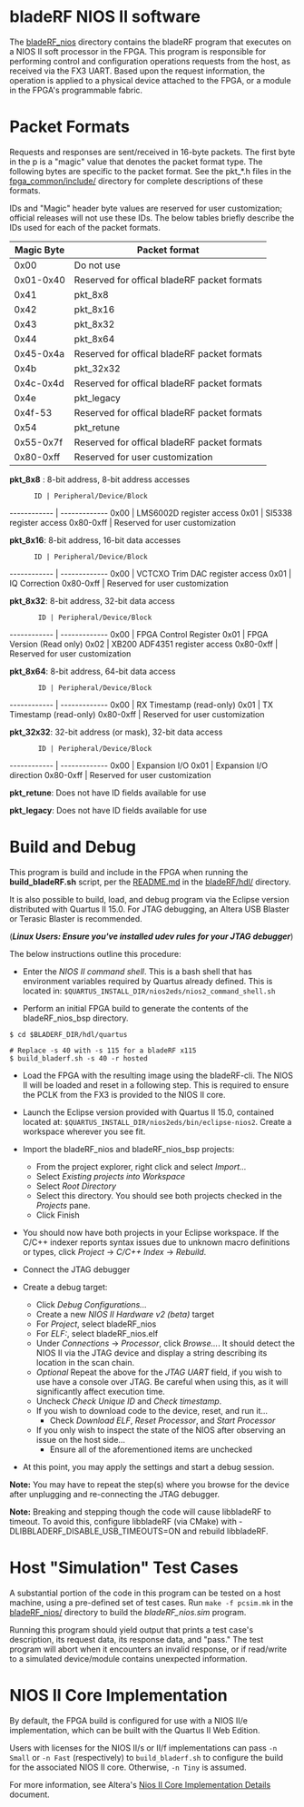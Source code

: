 bladeRF NIOS II software
==========================

The [bladeRF_nios](./bladeRF_nios) directory contains the bladeRF program that executes on a NIOS II soft processor in the FPGA. This program is responsible for performing control and configuration operations requests from the host, as received via the FX3 UART.  Based upon the request information, the operation is applied to a physical device attached to the FPGA, or a module in the FPGA's programmable fabric.

Packet Formats
========================

Requests and responses are sent/received in 16-byte packets.  The first byte in the p is a "magic" value that denotes the packet format type. The following bytes are specific to the packet format.  See the pkt_*.h files in the [fpga_common/include/](../../../../../../fpga_common/include) directory for complete descriptions of these formats.

IDs and "Magic" header byte values are reserved for user customization; official releases will not use these IDs. The below tables briefly describe the IDs used for each of the packet formats.

Magic Byte   | Packet format
-------------|----------------------
    0x00     | Do not use
  0x01-0x40  | Reserved for offical bladeRF packet formats
    0x41     | pkt_8x8
    0x42     | pkt_8x16
    0x43     | pkt_8x32
    0x44     | pkt_8x64
  0x45-0x4a  | Reserved for offical bladeRF packet formats
    0x4b     | pkt_32x32
  0x4c-0x4d  | Reserved for offical bladeRF packet formats
    0x4e     | pkt_legacy
  0x4f-53    | Reserved for offical bladeRF packet formats
    0x54     | pkt_retune
  0x55-0x7f  | Reserved for offical bladeRF packet formats
  0x80-0xff  | Reserved for user customization

**pkt_8x8** : 8-bit address, 8-bit address accesses


          ID | Peripheral/Device/Block
------------ | -------------
0x00         | LMS6002D register access
0x01         | SI5338 register access
0x80-0xff    | Reserved for user customization


**pkt_8x16**: 8-bit address, 16-bit data accesses

          ID | Peripheral/Device/Block
------------ | -------------
0x00         | VCTCXO Trim DAC register access
0x01         | IQ Correction
0x80-0xff    | Reserved for user customization


**pkt_8x32**: 8-bit address, 32-bit data access

           ID | Peripheral/Device/Block
------------ | -------------
0x00        | FPGA Control Register
0x01        | FPGA Version (Read only)
0x02        | XB200 ADF4351 register access
0x80-0xff  | Reserved for user customization

**pkt_8x64**: 8-bit address, 64-bit data access

           ID | Peripheral/Device/Block
------------ | -------------
0x00        | RX Timestamp (read-only)
0x01        | TX Timestamp (read-only)
0x80-0xff  | Reserved for user customization

**pkt_32x32**: 32-bit address (or mask), 32-bit data access

           ID | Peripheral/Device/Block
------------ | -------------
0x00         | Expansion I/O
0x01         | Expansion I/O direction
0x80-0xff    | Reserved for user customization

**pkt_retune**: Does not have ID fields available for use

**pkt_legacy**: Does not have ID fields available for use

Build and Debug
========================

This program is build and include in the FPGA when running the **build_bladeRF.sh** script,
per the [README.md](../../../../../../README.md) in the [bladeRF/hdl/](../../../../../../hdl) directory.

It is also possible to build, load, and debug program via the Eclipse version distributed with Quartus II 15.0.  For JTAG debugging, an Altera USB Blaster or Terasic Blaster is recommended.

(***Linux Users: Ensure you've installed udev rules for your JTAG debugger***)

The below instructions outline this procedure:

- Enter the *NIOS II command shell*.  This is a bash shell that has environment variables required by Quartus already defined.
This is located in: `$QUARTUS_INSTALL_DIR/nios2eds/nios2_command_shell.sh`

- Perform an initial FPGA build to generate the contents of the bladeRF_nios_bsp directory.
```
$ cd $BLADERF_DIR/hdl/quartus

# Replace -s 40 with -s 115 for a bladeRF x115
$ build_bladerf.sh -s 40 -r hosted
```

- Load the FPGA with the resulting image using the bladeRF-cli.  The NIOS II will be loaded and reset in a following step.  This is required to ensure the PCLK from the FX3 is provided to the NIOS II core.

- Launch the Eclipse version provided with Quartus II 15.0, contained located at: `$QUARTUS_INSTALL_DIR/nios2eds/bin/eclipse-nios2`. Create a workspace wherever you see fit.

- Import the bladeRF_nios and bladeRF_nios_bsp projects:
  - From the project explorer, right click and select *Import...*
  - Select *Existing projects into Workspace*
  - Select *Root Directory*
  - Select this directory. You should see both projects checked in the *Projects* pane.
  - Click Finish

- You should now have both projects in your Eclipse workspace. If the C/C++ indexer reports syntax issues due to unknown macro definitions or types, click *Project* -> *C/C++ Index* -> *Rebuild*.

- Connect the JTAG debugger

- Create a debug target:
  - Click *Debug Configurations...*
  - Create a new *NIOS II Hardware v2 (beta)* target
  - For *Project*, select bladeRF_nios
  - For *ELF:*, select bladeRF_nios.elf
  - Under *Connections* -> *Processor*, click *Browse...*.  It should detect the NIOS II via the JTAG device and display a string describing its location in the scan chain.
  - *Optional*  Repeat the above for the *JTAG UART* field, if you wish to use have a console over JTAG. Be careful when using this, as it will significantly affect execution time.
  - Uncheck *Check Unique ID* and *Check timestamp*.
  - If you wish to download code to the device, reset, and run it...
    - Check *Download ELF*, *Reset Processor*, and *Start Processor*
  - If you only wish to inspect the state of the NIOS after observing an issue on the host side...
    - Ensure all of the aforementioned items are unchecked
 - At this point, you may apply the settings and start a debug session.

**Note:** You may have to repeat the step(s) where you browse for the device after unplugging and re-connecting the JTAG debugger.

**Note:** Breaking and stepping though the code will cause libbladeRF to timeout.  To avoid this, configure libbladeRF (via CMake) with -DLIBBLADERF_DISABLE_USB_TIMEOUTS=ON and rebuild libbladeRF.


Host "Simulation" Test Cases
=========================

A substantial portion of the code in this program can be tested on a host machine, using a pre-defined set of test cases.  Run `make -f pcsim.mk` in the [bladeRF_nios/](./bladeRF_nios) directory to build the *bladeRF_nios.sim* program.

Running this program should yield output that prints a test case's description, its request data,
its response data, and "pass."   The test program will abort when it encounters an invalid response,
or if read/write to a simulated device/module contains unexpected information.


NIOS II Core Implementation
=========================

By default, the FPGA build is configured for use with a NIOS II/e implementation, which can be built with the Quartus II Web Edition.

Users with licenses for the NIOS II/s or II/f implementations can pass `-n Small` or `-n Fast` (respectively) to `build_bladerf.sh` to configure the build for the associated NIOS II core. Otherwise, `-n Tiny` is assumed.

For more information, see Altera's [Nios II Core Implementation Details](https://www.altera.com/en_US/pdfs/literature/hb/nios2/n2cpu_nii51015.pdf) document.
